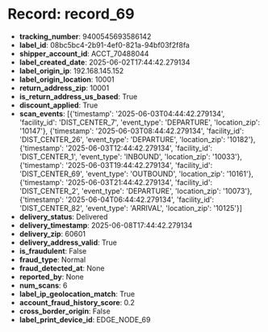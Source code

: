 # Record: record_69

- **tracking_number**: 9400545693586142
- **label_id**: 08bc5bc4-2b91-4ef0-821a-94bf03f2f8fa
- **shipper_account_id**: ACCT_70488044
- **label_created_date**: 2025-06-02T17:44:42.279134
- **label_origin_ip**: 192.168.145.152
- **label_origin_location**: 10001
- **return_address_zip**: 10001
- **is_return_address_us_based**: True
- **discount_applied**: True
- **scan_events**: [{'timestamp': '2025-06-03T04:44:42.279134', 'facility_id': 'DIST_CENTER_7', 'event_type': 'DEPARTURE', 'location_zip': '10147'}, {'timestamp': '2025-06-03T08:44:42.279134', 'facility_id': 'DIST_CENTER_26', 'event_type': 'DEPARTURE', 'location_zip': '10182'}, {'timestamp': '2025-06-03T12:44:42.279134', 'facility_id': 'DIST_CENTER_1', 'event_type': 'INBOUND', 'location_zip': '10033'}, {'timestamp': '2025-06-03T19:44:42.279134', 'facility_id': 'DIST_CENTER_69', 'event_type': 'OUTBOUND', 'location_zip': '10161'}, {'timestamp': '2025-06-03T21:44:42.279134', 'facility_id': 'DIST_CENTER_2', 'event_type': 'DEPARTURE', 'location_zip': '10073'}, {'timestamp': '2025-06-04T06:44:42.279134', 'facility_id': 'DIST_CENTER_82', 'event_type': 'ARRIVAL', 'location_zip': '10125'}]
- **delivery_status**: Delivered
- **delivery_timestamp**: 2025-06-08T17:44:42.279134
- **delivery_zip**: 60601
- **delivery_address_valid**: True
- **is_fraudulent**: False
- **fraud_type**: Normal
- **fraud_detected_at**: None
- **reported_by**: None
- **num_scans**: 6
- **label_ip_geolocation_match**: True
- **account_fraud_history_score**: 0.2
- **cross_border_origin**: False
- **label_print_device_id**: EDGE_NODE_69